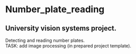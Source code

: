 # Number_plate_reading


## University vision systems project. 

Detecting and reading number plates.  
TASK: add image processing (in prepared project template). 
